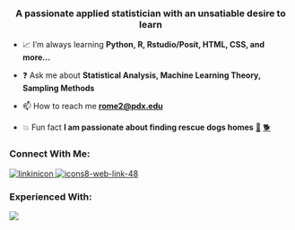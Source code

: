 <h3 align="center">A passionate applied statistician with an unsatiable desire to learn</h3>

- :chart_with_upwards_trend: I’m always learning **Python, R, Rstudio/Posit, HTML, CSS, and more...**

- :question: Ask me about **Statistical Analysis, Machine Learning Theory, Sampling Methods** 

- 📫 How to reach me **rome2@pdx.edu**

- :collision: Fun fact **I am passionate about finding rescue dogs homes** [:dog:](https://www.thepuertoricodogfund.org/) [:dog2:](https://northwestdogproject.org/)

### Connect With Me:

[![linkinicon](https://user-images.githubusercontent.com/120284268/218299525-9bec46bf-678b-4fcb-9449-934f9221bd28.png)
](https://www.linkedin.com/in/rtravismerrill/)
[![icons8-web-link-48](https://user-images.githubusercontent.com/120284268/218299896-54b86410-5475-4bbf-be5e-0eeee2daefe5.png)](https://9travart9.github.io/)


### Experienced With:

![](https://skillicons.dev/icons?i=py,r,latex,html,css,git,vscode,ruby,matlab)

